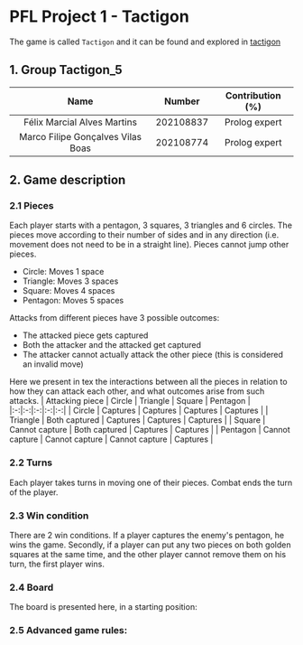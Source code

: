 # PFL Project 1 - Tactigon
The game is called `Tactigon` and it can be found and explored in [tactigon](https://tactigongame.com/)

## 1. Group Tactigon_5
<!--TODO: add contribution percentages -->
| Name | Number | Contribution (%) |
|:-:|:-:|:-:|
| Félix Marcial Alves Martins | 202108837 | Prolog expert |
| Marco Filipe Gonçalves Vilas Boas | 202108774 | Prolog expert |


## 2. Game description

### 2.1 Pieces
Each player starts with a pentagon, 3 squares, 3 triangles and 6 circles.
The pieces move according to their number of sides and in any direction (i.e. movement does not need to be in a straight line). Pieces cannot jump other pieces.

- Circle: Moves 1 space
- Triangle: Moves 3 spaces
- Square: Moves 4 spaces
- Pentagon: Moves 5 spaces

Attacks from different pieces have 3 possible outcomes:
- The attacked piece gets captured
- Both the attacker and the attacked get captured
- The attacker cannot actually attack the other piece (this is considered an invalid move)

Here we present in tex the interactions between all the pieces in relation to how they can attack each other, and what outcomes arise from such attacks.
| Attacking piece | Circle | Triangle | Square | Pentagon |
|:-:|:-:|:-:|:-:|:-:|
| Circle | Captures | Captures | Captures | Captures |
| Triangle | Both captured | Captures | Captures | Captures |
| Square | Cannot capture | Both captured | Captures | Captures |
| Pentagon | Cannot capture | Cannot capture | Cannot capture | Captures |

### 2.2 Turns
Each player takes turns in moving one of their pieces. Combat ends the turn of the player.

### 2.3 Win condition
There are 2 win conditions.
If a player captures the enemy's pentagon, he wins the game. Secondly, if a player can put any two pieces on both golden squares at the same time, and the other player cannot remove them on his turn, the first player wins.

### 2.4 Board
The board is presented here, in a starting position:
<!--TODO:
probably a screenshot of our game
-->

### 2.5 Advanced game rules:
<!--TODO:
specify these if we implement them
probably very easy to implement after the basic game is done
-->


